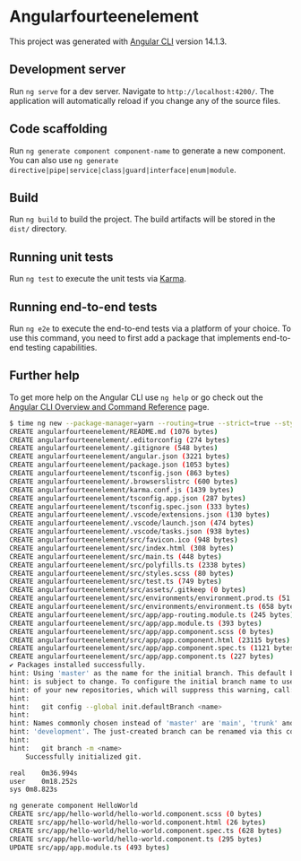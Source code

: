 # Angularfourteenelement

This project was generated with [Angular CLI](https://github.com/angular/angular-cli) version 14.1.3.

## Development server

Run `ng serve` for a dev server. Navigate to `http://localhost:4200/`. The application will automatically reload if you change any of the source files.

## Code scaffolding

Run `ng generate component component-name` to generate a new component. You can also use `ng generate directive|pipe|service|class|guard|interface|enum|module`.

## Build

Run `ng build` to build the project. The build artifacts will be stored in the `dist/` directory.

## Running unit tests

Run `ng test` to execute the unit tests via [Karma](https://karma-runner.github.io).

## Running end-to-end tests

Run `ng e2e` to execute the end-to-end tests via a platform of your choice. To use this command, you need to first add a package that implements end-to-end testing capabilities.

## Further help

To get more help on the Angular CLI use `ng help` or go check out the [Angular CLI Overview and Command Reference](https://angular.io/cli) page.

```bash
$ time ng new --package-manager=yarn --routing=true --strict=true --style=scss --view-encapsulation=ShadowDom angularfourteenelement
CREATE angularfourteenelement/README.md (1076 bytes)
CREATE angularfourteenelement/.editorconfig (274 bytes)
CREATE angularfourteenelement/.gitignore (548 bytes)
CREATE angularfourteenelement/angular.json (3221 bytes)
CREATE angularfourteenelement/package.json (1053 bytes)
CREATE angularfourteenelement/tsconfig.json (863 bytes)
CREATE angularfourteenelement/.browserslistrc (600 bytes)
CREATE angularfourteenelement/karma.conf.js (1439 bytes)
CREATE angularfourteenelement/tsconfig.app.json (287 bytes)
CREATE angularfourteenelement/tsconfig.spec.json (333 bytes)
CREATE angularfourteenelement/.vscode/extensions.json (130 bytes)
CREATE angularfourteenelement/.vscode/launch.json (474 bytes)
CREATE angularfourteenelement/.vscode/tasks.json (938 bytes)
CREATE angularfourteenelement/src/favicon.ico (948 bytes)
CREATE angularfourteenelement/src/index.html (308 bytes)
CREATE angularfourteenelement/src/main.ts (448 bytes)
CREATE angularfourteenelement/src/polyfills.ts (2338 bytes)
CREATE angularfourteenelement/src/styles.scss (80 bytes)
CREATE angularfourteenelement/src/test.ts (749 bytes)
CREATE angularfourteenelement/src/assets/.gitkeep (0 bytes)
CREATE angularfourteenelement/src/environments/environment.prod.ts (51 bytes)
CREATE angularfourteenelement/src/environments/environment.ts (658 bytes)
CREATE angularfourteenelement/src/app/app-routing.module.ts (245 bytes)
CREATE angularfourteenelement/src/app/app.module.ts (393 bytes)
CREATE angularfourteenelement/src/app/app.component.scss (0 bytes)
CREATE angularfourteenelement/src/app/app.component.html (23115 bytes)
CREATE angularfourteenelement/src/app/app.component.spec.ts (1121 bytes)
CREATE angularfourteenelement/src/app/app.component.ts (227 bytes)
✔ Packages installed successfully.
hint: Using 'master' as the name for the initial branch. This default branch name
hint: is subject to change. To configure the initial branch name to use in all
hint: of your new repositories, which will suppress this warning, call:
hint: 
hint: 	git config --global init.defaultBranch <name>
hint: 
hint: Names commonly chosen instead of 'master' are 'main', 'trunk' and
hint: 'development'. The just-created branch can be renamed via this command:
hint: 
hint: 	git branch -m <name>
    Successfully initialized git.

real	0m36.994s
user	0m18.252s
sys	0m8.823s
```


```bash
ng generate component HelloWorld
CREATE src/app/hello-world/hello-world.component.scss (0 bytes)
CREATE src/app/hello-world/hello-world.component.html (26 bytes)
CREATE src/app/hello-world/hello-world.component.spec.ts (628 bytes)
CREATE src/app/hello-world/hello-world.component.ts (295 bytes)
UPDATE src/app/app.module.ts (493 bytes)
```

